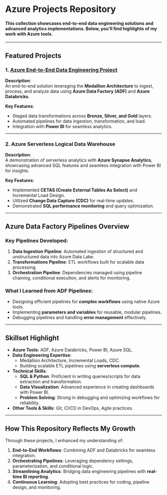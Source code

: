 # **Azure Projects Repository**
#### This collection showcases end-to-end data engineering solutions and advanced analytics implementations. Below, you’ll find highlights of my work with Azure tools.
---

## **Featured Projects**

### 1. [**Azure End-to-End Data Engineering Project**](https://github.com/ShreevaniRao/Azure/tree/main/End%20to%20End%20Data%20Engineering%20Project)

**Description**:  
An end-to-end solution leveraging the **Medallion Architecture** to ingest, process, and analyze data using **Azure Data Factory (ADF)** and **Azure Databricks**.

**Key Features**:

- Staged data transformations across **Bronze, Silver, and Gold** layers.
- Automated pipelines for data ingestion, transformation, and load.
- Integration with **Power BI** for seamless analytics.

---

### 2. **Azure Serverless Logical Data Warehouse**

**Description**:  
A demonstration of serverless analytics with **Azure Synapse Analytics**, showcasing advanced SQL features and seamless integration with Power BI for insights.

**Key Features**:

- Implemented **CETAS (Create External Tables As Select)** and Incremental Load Design.
- Utilized **Change Data Capture (CDC)** for real-time updates.
- Demonstrated **SQL performance monitoring** and query optimization.

---

## **Azure Data Factory Pipelines Overview**

### **Key Pipelines Developed:**

1. **Data Ingestion Pipeline**: Automated ingestion of structured and unstructured data into Azure Data Lake.
2. **Transformations Pipeline**: ETL workflows built for scalable data processing.
3. **Orchestration Pipeline**: Dependencies managed using pipeline chaining, conditional execution, and alerts for monitoring.

### **What I Learned from ADF Pipelines**:

- Designing efficient pipelines for **complex workflows** using native Azure tools.
- Implementing **parameters and variables** for reusable, modular pipelines.
- Debugging pipelines and handling **error management** effectively.

---

## **Skillset Highlight**

- **Azure Tools**: ADF, Azure Databricks, Power BI, Azure SQL.
- **Data Engineering Expertise**:
  - Medallion Architecture, Incremental Loads, CDC.
  - Building scalable ETL pipelines using **serverless compute**.
- **Technical Skills**:
  - **SQL & Python**: Proficient in writing queries/scripts for data extraction and transformation.
  - **Data Visualization**: Advanced experience in creating dashboards with Power BI.
  - **Problem Solving**: Strong in debugging and optimizing workflows for reliability.
- **Other Tools & Skills**: Git, CI/CD in DevOps, Agile practices.

---

## **How This Repository Reflects My Growth**

Through these projects, I enhanced my understanding of:

1. **End-to-End Workflows**: Combining ADF and Databricks for seamless integration.
2. **Orchestrating Pipelines**: Leveraging dependency settings, parameterization, and conditional logic.
3. **Streamlining Analytics**: Bridging data engineering pipelines with **real-time BI reporting**.
4. **Continuous Learning**: Adopting best practices for coding, pipeline design, and monitoring.

